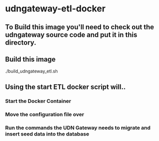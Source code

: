 # udngateway-etl-docker

## To Build this image you'll need to check out the udngateway source code and put it in this directory.
## Build this image
./build_udngateway_etl.sh

## Using the start ETL docker script will..
### Start the Docker Container
### Move the configuration file over
### Run the commands the UDN Gateway needs to migrate and insert seed data into the database

